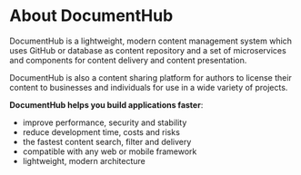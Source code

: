 # About DocumentHub

DocumentHub is a lightweight, modern content management system which uses GitHub or database as content repository and a set of microservices and components for content delivery and content presentation.

DocumentHub is also a content sharing platform for authors to license their content to businesses and individuals for use in a wide variety of projects.

**DocumentHub helps you build applications faster**:
- improve performance, security and stability
- reduce development time, costs and risks
- the fastest content search, filter and delivery
- compatible with any web or mobile framework
- lightweight, modern architecture
